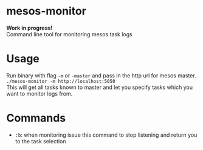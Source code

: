 # mesos-monitor
**Work in progress!**    
Command line tool for monitoring mesos task logs

# Usage
Run binary with flag `-m` or `-master` and pass in the http url for mesos master.  
`` ./mesos-monitor -m http://localhost:5050 ``  
This will get all tasks known to master and let you specify tasks which you want to monitor logs from.

# Commands
 - `:b`: when monitoring issue this command to stop listening and return you to the task selection  